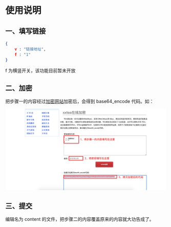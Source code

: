 # 使用说明

## 一、填写链接

```json
{
    v : "链接地址",
    f : "1"
}
```

f 为横竖开关，该功能目前暂未开放

## 二、加密

把步骤一的内容经过[加密网站](http://tools.bm8.com.cn/xxtea/)加密后，会得到 base64_encode 代码。如：

![加密](images/xxtea.png)

## 三、提交

编辑名为 content 的文件，把步骤二的内容覆盖原来的内容就大功告成了。
